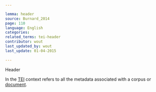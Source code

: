 ```yaml
---

lemma: header
source: Burnard_2014
page: 110 
language: English
categories: 
related_terms: tei-header
contributor: wout
last_updated_by: wout
last_update: 01-04-2015
        
---
```


Header

In the [TEI](TEI.html) context refers to all the metadata associated with a corpus or [document](document.html).

